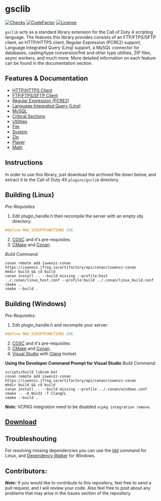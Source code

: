 # gsclib

[![Checks](https://img.shields.io/github/checks-status/Iswenzz/gsclib/master?logo=github)](https://github.com/Iswenzz/gsclib/actions)
[![CodeFactor](https://img.shields.io/codefactor/grade/github/Iswenzz/gsclib?label=codefactor&logo=codefactor)](https://www.codefactor.io/repository/github/iswenzz/gsclib)
[![License](https://img.shields.io/github/license/Iswenzz/gsclib?color=blue&logo=gitbook&logoColor=white)](https://github.com/Iswenzz/gsclib/blob/master/LICENSE)

``gsclib`` acts as a standard library extension for the Call of Duty 4 scripting language. The features this library provides consists of an FTP/FTPS/SFTP client, an HTTP/HTTPS client, Regular Expression (PCRE2) support, Language Integrated Query (Linq) support, a MySQL connector for databases, casting/type conversion/fmt and other type utilities, ZIP files, async workers, and much more. More detailed information on each feature can be found in the documentation section.

## Features & Documentation
* [HTTP/HTTPS Client](https://github.com/Iswenzz/gsclib/blob/master/docs/http.md)
* [FTP/FTPS/SFTP Client](https://github.com/Iswenzz/gsclib/blob/master/docs/ftp.md)
* [Regular Expression (PCRE2)](https://github.com/Iswenzz/gsclib/blob/master/docs/regex.md)
* [Language Integrated Query (Linq)](https://github.com/Iswenzz/gsclib/blob/master/docs/linq.md)
* [MySQL](https://github.com/Iswenzz/gsclib/blob/master/docs/mysql.md)
* [Critical Sections](https://github.com/Iswenzz/gsclib/blob/master/docs/critical.md)
* [Utilities](https://github.com/Iswenzz/gsclib/blob/master/docs/utility.md)
* [File](https://github.com/Iswenzz/gsclib/blob/master/docs/file.md)
* [System](https://github.com/Iswenzz/gsclib/blob/master/docs/system.md)
* [Zip](https://github.com/Iswenzz/gsclib/blob/master/docs/zip.md)
* [Player](https://github.com/Iswenzz/gsclib/blob/master/docs/player.md)
* [Math](https://github.com/Iswenzz/gsclib/blob/master/docs/math.md)

## Instructions
In order to use this library, just download the archived file down below, and extract it to the Call of Duty 4X ``plugins/gsclib`` directory.

## Building (Linux)
_Pre-Requisites:_
1. Edit plugin_handle.h then recompile the server with an empty obj directory:
```c
#define MAX_SCRIPTFUNCTIONS 256
```
2. [CGSC](https://github.com/Iswenzz/CGSC) and it's pre-requisites.
3. [CMake](https://cmake.org/) and [Conan](https://conan.io/).

_Build Command:_

   	conan remote add iswenzz-conan https://iswenzz.jfrog.io/artifactory/api/conan/iswenzz-conan
	mkdir build && cd build
	conan install .. --build missing --profile:host ../.conan/linux_host.conf --profile:build ../.conan/linux_build.conf
	cmake ..
	cmake --build .

## Building (Windows)
_Pre-Requisites:_
1. Edit plugin_handle.h and recompile your server:
```c
#define MAX_SCRIPTFUNCTIONS 256
```
2. [CGSC](https://github.com/Iswenzz/CGSC) and it's pre-requisites.
3. [CMake](https://cmake.org/) and [Conan](https://conan.io/).
4. [Visual Studio](https://visualstudio.microsoft.com/) with [Clang](https://docs.microsoft.com/en-us/cpp/build/clang-support-msbuild?view=msvc-170) toolset.

**Using the Developer Command Prompt for Visual Studio**
_Build Command:_

    scripts/build_libcom.bat
	conan remote add iswenzz-conan https://iswenzz.jfrog.io/artifactory/api/conan/iswenzz-conan
	mkdir build && cd build
	conan install .. --build missing --profile ../.conan/windows.conf
	cmake .. -A Win32 -T ClangCL
	cmake --build .

***Note:***
VCPKG integration need to be disabled ``vcpkg integration remove``.

## [Download](https://github.com/Iswenzz/gsclib/releases)

## Troubleshouting
For resolving missing dependencies you can use the [ldd](https://man7.org/linux/man-pages/man1/ldd.1.html) command for Linux, and [Dependency Walker](https://www.dependencywalker.com/) for Windows.

## Contributors:
***Note:*** If you would like to contribute to this repository, feel free to send a pull request, and I will review your code. Also feel free to post about any problems that may arise in the issues section of the repository.
